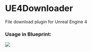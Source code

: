 # UE4Downloader
File download plugin for Unreal Engine 4 
### Usage in Blueprint:
![](doc/downloader.jpg)
